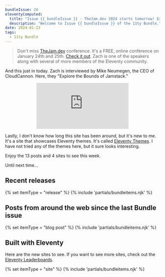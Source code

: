 ```yaml
---
bundleIssue: 28
eleventyComputed:
  title: "Issue {{ bundleIssue }} - TheJam.dev 2024 starts tomorrow! Exploring the Bounds of Jamstack (video)..A site with Eleventy themes...And 13 posts, and 4 sites to see. "
  description: "Welcome to Issue {{ bundleIssue }} of the 11ty Bundle."
date: 2024-01-23
tags:
  - 11ty Bundle
---
```


> Don't miss [TheJam.dev](https://cfe.dev/events/the-jam-2024/) conference. It's a FREE, online conference on January 24th and 25th. [Check it out](https://cfe.dev/events/the-jam-2024/). Zach is one of the speakers along with several of more members of the Eleventy community.

And this just in today. Zach is interviewed by Mike Neumegen, the CEO of CloudCannon. Here, they "Explore the Bounds of Jamstack."

<div class="iframe-wrapper">
<iframe style="display:block; margin:0 auto 1em auto;" src="https://www.youtube.com/embed/BPKIU9Ow_ZU?si=cWpgoROXoFfBQ6l8" title="YouTube video player" frameborder="0" allow="accelerometer; autoplay; clipboard-write; encrypted-media; gyroscope; picture-in-picture; web-share" allowfullscreen></iframe>
</div>

Lastly, I don't know how long this site has been around, but it's new to me. It's a site that showcases Eleventy themes. It's called [Eleventy Themes](https://www.eleventythemes.com/). I have not tried any of the themes here, but it sure looks interesting.

Enjoy the 13 posts and 4 sites to see this week.

Until next time...

<div id="releases"></div>

## Recent releases

{% set itemType = "release" %}
{% include 'partials/bundleitems.njk' %}

<div id="newposts"></div>

## Posts from around the web since the last Bundle issue

{% set itemType = "blog post" %}
{% include 'partials/bundleitems.njk' %}

<div id="sites"></div>

## Built with Eleventy

Here are the new sites to see. If you want to see more sites, check out the [Eleventy Leaderboards](https://www.11ty.dev/speedlify/).

{% set itemType = "site" %}
{% include 'partials/bundleitems.njk' %}
